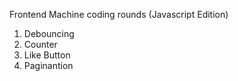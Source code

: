 Frontend Machine coding rounds (Javascript Edition)

1. Debouncing
2. Counter
3. Like Button
4. Paginantion
